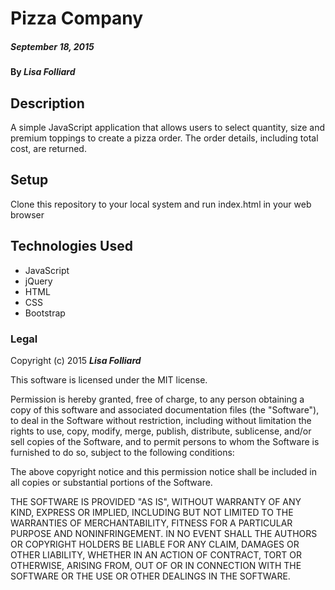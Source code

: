 # Pizza Company

##### September 18, 2015

#### By _**Lisa Folliard**_

## Description

A simple JavaScript application that allows users to select quantity, size and premium toppings to create a pizza order. The order details, including total cost, are returned.


## Setup
Clone this repository to your local system and run index.html in your web browser


## Technologies Used

* JavaScript
* jQuery
* HTML
* CSS
* Bootstrap


### Legal

Copyright (c) 2015 **_Lisa Folliard_**

This software is licensed under the MIT license.

Permission is hereby granted, free of charge, to any person obtaining a copy
of this software and associated documentation files (the "Software"), to deal
in the Software without restriction, including without limitation the rights
to use, copy, modify, merge, publish, distribute, sublicense, and/or sell
copies of the Software, and to permit persons to whom the Software is
furnished to do so, subject to the following conditions:

The above copyright notice and this permission notice shall be included in
all copies or substantial portions of the Software.

THE SOFTWARE IS PROVIDED "AS IS", WITHOUT WARRANTY OF ANY KIND, EXPRESS OR
IMPLIED, INCLUDING BUT NOT LIMITED TO THE WARRANTIES OF MERCHANTABILITY,
FITNESS FOR A PARTICULAR PURPOSE AND NONINFRINGEMENT. IN NO EVENT SHALL THE
AUTHORS OR COPYRIGHT HOLDERS BE LIABLE FOR ANY CLAIM, DAMAGES OR OTHER
LIABILITY, WHETHER IN AN ACTION OF CONTRACT, TORT OR OTHERWISE, ARISING FROM,
OUT OF OR IN CONNECTION WITH THE SOFTWARE OR THE USE OR OTHER DEALINGS IN
THE SOFTWARE.
